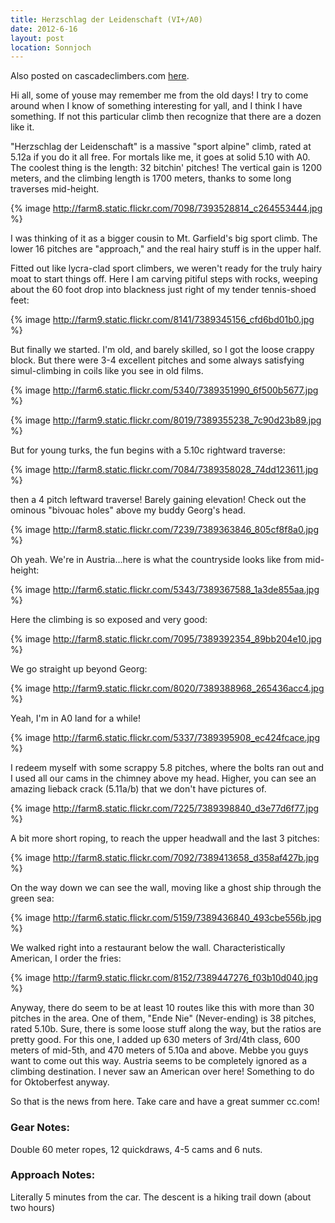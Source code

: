 ```yaml
---
title: Herzschlag der Leidenschaft (VI+/A0)
date: 2012-6-16
layout: post
location: Sonnjoch
---
```


Also posted on cascadeclimbers.com [here](http://cascadeclimbers.com/forum/ubbthreads.php?ubb=showflat&Number=1072660).

Hi all, some of youse may remember me from the old days! I try to come around when I know of something interesting for yall, and I think I have something. If not this particular climb then recognize that there are a dozen like it.

"Herzschlag der Leidenschaft" is a massive "sport alpine" climb, rated at 5.12a if you do it all free. 
For mortals like me, it goes at solid 5.10 with A0. The coolest thing is the length: 32 bitchin' pitches! 
The vertical gain is 1200 meters, and the climbing length is 1700 meters, thanks to some long traverses
mid-height.

{% image http://farm8.static.flickr.com/7098/7393528814_c264553444.jpg %}

I was thinking of it as a bigger cousin to Mt. Garfield's big sport climb. The lower 16 pitches 
are "approach," and the real hairy stuff is in the upper half. 

Fitted out like lycra-clad sport climbers, we weren't ready for the truly hairy moat to start things off. 
Here I am carving pitiful steps with rocks, weeping about the 60 foot drop into blackness just right of my
tender tennis-shoed feet:

{% image http://farm9.static.flickr.com/8141/7389345156_cfd6bd01b0.jpg %}

But finally we started. I'm old, and barely skilled, so I got the loose crappy block. 
But there were 3-4 excellent pitches and some always satisfying simul-climbing in coils like you see in
old films.

{% image http://farm6.static.flickr.com/5340/7389351990_6f500b5677.jpg %}

{% image http://farm9.static.flickr.com/8019/7389355238_7c90d23b89.jpg %}

But for young turks, the fun begins with a 5.10c rightward traverse:

{% image http://farm8.static.flickr.com/7084/7389358028_74dd123611.jpg %}

then a 4 pitch leftward traverse! Barely gaining elevation! Check out the ominous "bivouac holes"
above my buddy Georg's head.

{% image http://farm8.static.flickr.com/7239/7389363846_805cf8f8a0.jpg %}

Oh yeah. We're in Austria...here is what the countryside looks like from mid-height:

{% image http://farm6.static.flickr.com/5343/7389367588_1a3de855aa.jpg %}

Here the climbing is so exposed and very good:

{% image http://farm8.static.flickr.com/7095/7389392354_89bb204e10.jpg %}

We go straight up beyond Georg:

{% image http://farm9.static.flickr.com/8020/7389388968_265436acc4.jpg %}

Yeah, I'm in A0 land for a while!

{% image http://farm6.static.flickr.com/5337/7389395908_ec424fcace.jpg %}

I redeem myself with some scrappy 5.8 pitches, where the bolts ran out and I used all our cams
in the chimney above my head. Higher, you can see an amazing lieback crack (5.11a/b) that we don't have 
pictures of.

{% image http://farm8.static.flickr.com/7225/7389398840_d3e77d6f77.jpg %}

A bit more short roping, to reach the upper headwall and the last 3 pitches:

{% image http://farm8.static.flickr.com/7092/7389413658_d358af427b.jpg %}

On the way down we can see the wall, moving like a ghost ship through the green sea:

{% image http://farm6.static.flickr.com/5159/7389436840_493cbe556b.jpg %}

We walked right into a restaurant below the wall. Characteristically American, I order the fries:

{% image http://farm9.static.flickr.com/8152/7389447276_f03b10d040.jpg %}

Anyway, there do seem to be at least 10 routes like this with more than 30 pitches in the area. One of them, 
"Ende Nie" (Never-ending) is 38 pitches, rated 5.10b. Sure, there is some loose stuff along the way, but
the ratios are pretty good. For this one, I added up 630 meters of 3rd/4th class, 600 meters of mid-5th,
and 470 meters of 5.10a and above. Mebbe you guys want to come out this way. Austria seems to be
completely ignored as a climbing destination. I never saw an American over here! Something to do for
Oktoberfest anyway.

So that is the news from here. Take care and have a great summer cc.com!

### Gear Notes:

Double 60 meter ropes, 12 quickdraws, 4-5 cams and 6 nuts.

### Approach Notes:

Literally 5 minutes from the car. The descent is a hiking trail down (about two hours)
